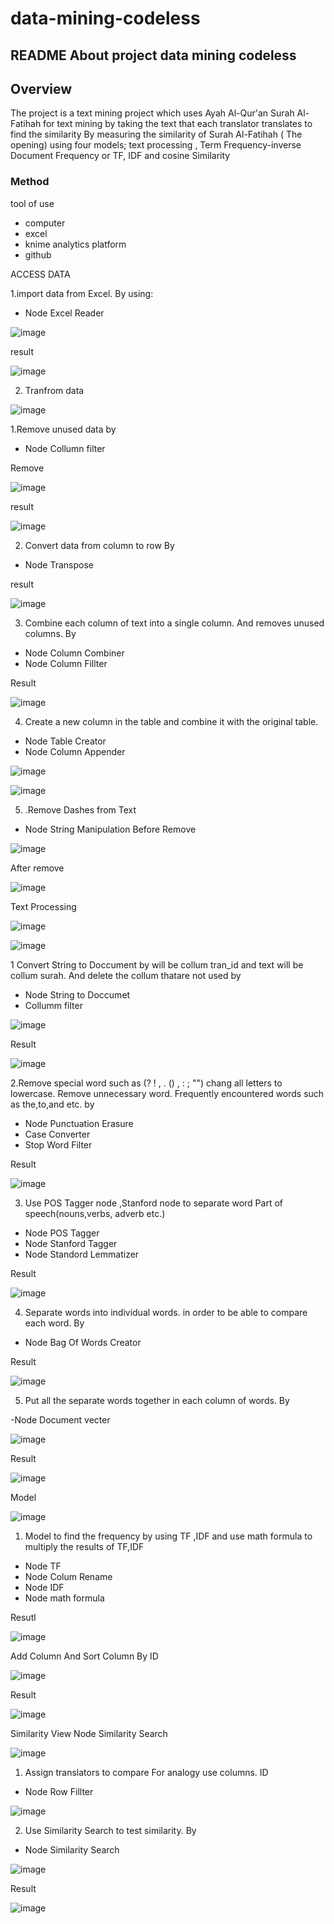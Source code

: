 # data-mining-codeless
 
## README About project data mining codeless

## Overview
 The project is a text mining project which uses Ayah Al-Qur'an Surah Al-Fatihah for text mining 
by taking the text that each translator translates to find the similarity
By measuring the similarity of Surah Al-Fatihah ( The opening) using four models; text processing , 
Term Frequency-inverse Document Frequency or TF, IDF and cosine Similarity

### Method
tool of use 
- computer 
- excel
- knime analytics platform 
- github

ACCESS DATA

1.import data from Excel. By using:

- Node Excel Reader

![image](https://user-images.githubusercontent.com/78845389/196055651-f48fcbd0-0345-4ae1-8a4b-f314dafd0a2f.png)

result

![image](https://user-images.githubusercontent.com/78845389/196055666-1b6b27d0-0064-4409-a439-73892e162f3b.png)


2. Tranfrom data

![image](https://user-images.githubusercontent.com/78845389/196055696-5a26bf56-3109-4a38-b271-0fd9c8872d60.png)

1.Remove unused data by 
- Node Collumn filter

Remove 

![image](https://user-images.githubusercontent.com/78845389/196055776-a91cf30a-48d3-495a-aa09-22671dbab24d.png)

result

![image](https://user-images.githubusercontent.com/78845389/196055790-76f2e355-f55d-4001-863f-5f33b9502a47.png)

2. Convert data from column to row By  
- Node Transpose

result

 ![image](https://user-images.githubusercontent.com/78845389/196055816-b2fe564e-5e4a-4d74-94d5-2a0152865d39.png)

3. Combine each column of text into a single column. And removes unused columns. By

- Node Column Combiner
- Node Column Fillter

Result

 ![image](https://user-images.githubusercontent.com/78845389/196055843-9505eeaf-2f26-4c51-9472-f781c4cefba7.png)

4. Create a new column in the table and combine it with the original table.
- Node Table Creator 
- Node Column Appender 

![image](https://user-images.githubusercontent.com/78845389/196055903-3f175dc7-1fbe-4038-a640-3c81b2cc6564.png)

![image](https://user-images.githubusercontent.com/78845389/196055916-f54c809e-731f-46b1-a314-254c241be919.png)

5. .Remove Dashes from Text 
- Node String Manipulation
Before Remove 

![image](https://user-images.githubusercontent.com/78845389/196055936-a3452b2c-61de-40b7-945f-25414605c310.png)

After remove

![image](https://user-images.githubusercontent.com/78845389/196055957-f399b77b-f560-4b68-bcf7-70d25e1d2e9e.png)


Text Processing

![image](https://user-images.githubusercontent.com/78845389/196055978-f47fa8f2-a316-4032-b597-f1ee3a88a298.png)

![image](https://user-images.githubusercontent.com/78845389/196055988-e56467e6-0373-498c-9d09-2ac818cb29ec.png)

1	Convert String to Doccument by will be collum tran_id and text will be collum surah. And delete the collum thatare not used by 

-	Node String to Doccumet 
-	Collumm filter 

![image](https://user-images.githubusercontent.com/78845389/196056042-5f2ed8f3-6265-487c-97a8-bb3e47d131c6.png)

Result

 ![image](https://user-images.githubusercontent.com/78845389/196056061-8d2704ad-b793-46cf-b816-5c951ff929ec.png)

2.Remove special word such as (? ! , . () , : ; "") chang all letters to lowercase. Remove unnecessary word. Frequently encountered words such as the,to,and etc. by 
- Node Punctuation Erasure
- Case Converter 
- Stop Word Filter 

Result

![image](https://user-images.githubusercontent.com/78845389/196056193-7f2b7445-aa99-42a7-a7f4-5101fbee90b2.png)

3. Use POS Tagger node ,Stanford node to separate word Part of speech(nouns,verbs, adverb etc.)

-  Node POS Tagger
- Node Stanford Tagger 
- Node Standord Lemmatizer 

Result 

![image](https://user-images.githubusercontent.com/78845389/196056209-715772d0-30aa-4c64-ae61-ccbd028a8515.png)

4. Separate words into individual words. in order to be able to compare each word. By

- Node Bag Of Words Creator 

Result

![image](https://user-images.githubusercontent.com/78845389/196056238-75e442eb-b488-483b-9727-458862eac36a.png)

5. Put all the separate words together in each column of words. By 

-Node Document vecter 

![image](https://user-images.githubusercontent.com/78845389/196056268-bd5c4912-d17f-4da8-b358-bcfe1323b196.png)

Result

![image](https://user-images.githubusercontent.com/78845389/196056283-2e1e1525-f7a5-457b-a1d3-8d528e696cf5.png)

Model 

![image](https://user-images.githubusercontent.com/78845389/196056292-3c4de6e9-4439-454f-ab0f-1210a7a63499.png)

1. Model to find the frequency by using TF ,IDF and use math formula to  multiply the results of TF,IDF 
- Node TF 
- Node Colum Rename  
- Node IDF 
- Node math formula  

Resutl 

![image](https://user-images.githubusercontent.com/78845389/196056345-fb5af1f7-7d01-48bb-bad8-8ec0442b5a49.png)

Add Column And Sort Column By ID

![image](https://user-images.githubusercontent.com/78845389/196056364-022c363c-d36c-4355-ada3-3df3dd5f6628.png)

Result 

![image](https://user-images.githubusercontent.com/78845389/196056388-ad9137c1-11f5-487e-87d3-381d0907c1a6.png)

Similarity View
 Node Similarity Search
 
 ![image](https://user-images.githubusercontent.com/78845389/196056430-d1b28eec-e203-4de0-87ca-89232b8a74f5.png)

1. Assign translators to compare For analogy use columns. ID  

- Node Row Fillter

![image](https://user-images.githubusercontent.com/78845389/196056461-2ba25d3e-0e98-4f51-a08a-5e7599394a4a.png)

2. Use Similarity Search to test similarity. By 

- Node Similarity Search

![image](https://user-images.githubusercontent.com/78845389/196056527-940ea34d-797c-4fa5-9954-8b35b9e1dc9e.png)

Result 

![image](https://user-images.githubusercontent.com/78845389/196056536-24001208-a5a8-426b-94e7-5abf4b0bf538.png)
